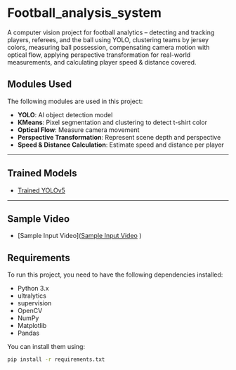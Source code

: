 # Football_analysis_system
A computer vision project for football analytics – detecting and tracking players, referees, and the ball using YOLO, clustering teams by jersey colors, measuring ball possession, compensating camera motion with optical flow, applying perspective transformation for real-world measurements, and calculating player speed &amp; distance covered.

## Modules Used

The following modules are used in this project:

- **YOLO**: AI object detection model  
- **KMeans**: Pixel segmentation and clustering to detect t-shirt color  
- **Optical Flow**: Measure camera movement  
- **Perspective Transformation**: Represent scene depth and perspective  
- **Speed & Distance Calculation**: Estimate speed and distance per player  

---

## Trained Models

- [Trained YOLOv5](https://github.com/ultralytics/yolov5)  

---

## Sample Video

- [Sample Input Video]([Sample Input Video](https://drive.google.com/file/d/1TBGUeNA5QaGW5bWzzxo3WvjXElYML4y6/view?usp=sharing)
)
## Requirements  

To run this project, you need to have the following dependencies installed:  

- Python 3.x  
- ultralytics  
- supervision  
- OpenCV  
- NumPy  
- Matplotlib  
- Pandas  

You can install them using:  

```bash
pip install -r requirements.txt


